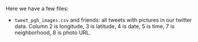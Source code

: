 Here we have a few files:

- `tweet_pgh_images.csv` and friends: all tweets with pictures in our twitter data. Column 2 is longitude, 3 is latitude, 4 is date, 5 is time, 7 is neighborhood, 8 is photo URL.
